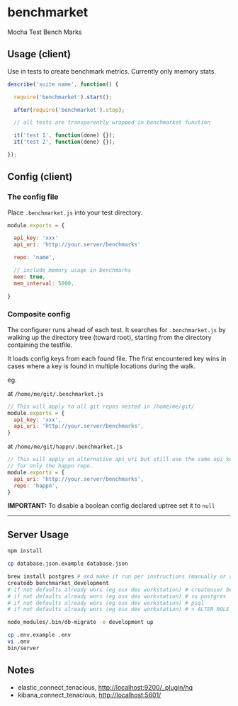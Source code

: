 # benchmarket

Mocha Test Bench Marks

## Usage (client)

Use in tests to create benchmark metrics. Currently only memory stats.

```javascript
describe('suite name', function() {

  require('benchmarket').start();

  after(require('benchmarket').stop);

  // all tests are transparently wrapped in benchmarket function

  it('test 1', function(done) {});
  it('test 2', function(done) {});

});
```

## Config (client)

### The config file

Place `.benchmarket.js` into your test directory.

```js
module.exports = {

  api_key: 'xxx'
  api_uri: 'http://your.server/benchmarks'

  repo: 'name',

  // include memory usage in benchmarks
  mem: true,
  mem_interval: 5000,

}
```

### Composite config

The configurer runs ahead of each test. It searches for `.benchmarket.js` by walking up the directory tree (toward root), starting from the directory containing the testfile.

It loads config keys from each found file. The first encountered key wins in cases where a key is found in multiple locations during the walk.

eg.

at `/home/me/git/.benchmarket.js`
```js
// This will apply to all git repos nested in /home/me/git/
module.exports = {
  api_key: 'xxx',
  api_uri: 'http://your.server/benchmarks',
}
```

at `/home/me/git/happn/.benchmarket.js`
```js
// This will apply an alternative api_uri but still use the same api_key (from uptree)
// for only the happn repo.
module.exports = {
  api_uri: 'http://your.server/benchmarks',
  repo: 'happn',
}
```

**IMPORTANT:** To disable a boolean config declared uptree set it to `null`

***

## Server Usage

```bash
npm install

cp database.json.example database.json

brew install postgres # and make it run per instructions (manually or as service)
createdb benchmarket_development
# if not defaults already wors (eg osx dev workstation) # createuser benchmarket
# if not defaults already wors (eg osx dev workstation) # su postgres
# if not defaults already wors (eg osx dev workstation) # psql
# if not defaults already wors (eg osx dev workstation) # > ALTER ROLE benchmarket WITH PASSWORD 'yourpassword';

node_modules/.bin/db-migrate -e development up

cp .env.example .env
vi .env
bin/server
```


## Notes

* elastic_connect_tenacious, [http://localhost:9200/_plugin/hq](http://localhost:9200/_plugin/hq)
* kibana_connect_tenacious, [http://localhost:5601/](http://localhost:5601/)

